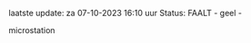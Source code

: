 laatste update: 
za 07-10-2023 16:10   uur 
Status: FAALT - geel - 
<div class="service Y">microstation</div>